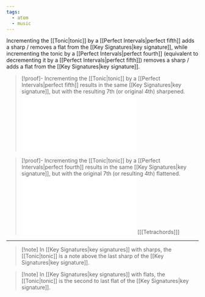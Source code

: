 ```yaml
---
tags:
  - atom
  - music
---
```

Incrementing the [[Tonic|tonic]] by a [[Perfect Intervals|perfect fifth]] adds a sharp / removes a flat from the [[Key Signatures|key signature]], while incrementing the tonic by a [[Perfect Intervals|perfect fourth]] (equivalent to decrementing it by a [[Perfect Intervals|perfect fifth]]) removes a sharp / adds a flat from the [[Key Signatures|key signature]].

> [!proof]- Incrementing the [[Tonic|tonic]] by a [[Perfect Intervals|perfect fifth]] results in the same [[Key Signatures|key signature]], but with the resulting $\text{7th}$ (or original $\text{4th}$) sharpened.
> ![1000|center](tetrachords-fifths-seventh.excalidraw.md)

> [!proof]- Incrementing the [[Tonic|tonic]] by a [[Perfect Intervals|perfect fourth]] results in the same [[Key Signatures|key signature]], but with the original $\text{7th}$ (or resulting $\text{4th}$) flattened.
> ![1000|center](tetrachords-fourths-fourth.excalidraw.md)
> \[[[Tetrachords]]\]

---

> [!note]  In [[Key Signatures|key signatures]] with sharps, the [[Tonic|tonic]] is a note above the last sharp of the [[Key Signatures|key signature]].

> [!note]  In [[Key Signatures|key signatures]] with flats, the [[Tonic|tonic]] is the second to last flat of the [[Key Signatures|key signature]].
